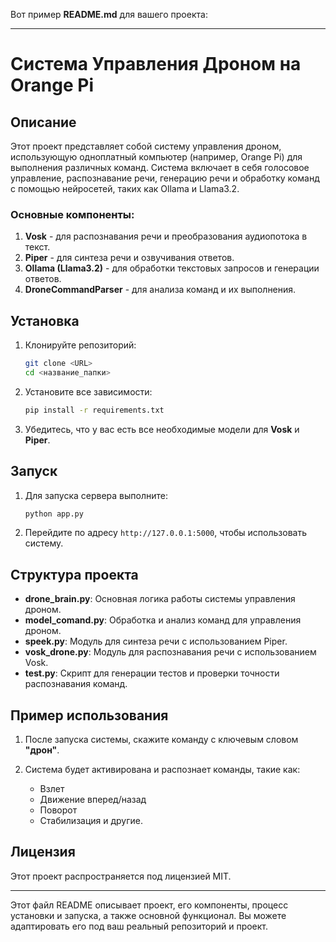 Вот пример **README.md** для вашего проекта:

---

# Система Управления Дроном на Orange Pi

## Описание

Этот проект представляет собой систему управления дроном, использующую одноплатный компьютер (например, Orange Pi) для выполнения различных команд. Система включает в себя голосовое управление, распознавание речи, генерацию речи и обработку команд с помощью нейросетей, таких как Ollama и Llama3.2.

### Основные компоненты:

1. **Vosk** - для распознавания речи и преобразования аудиопотока в текст.
2. **Piper** - для синтеза речи и озвучивания ответов.
3. **Ollama (Llama3.2)** - для обработки текстовых запросов и генерации ответов.
4. **DroneCommandParser** - для анализа команд и их выполнения.

## Установка

1. Клонируйте репозиторий:

   ```bash
   git clone <URL>
   cd <название_папки>
   ```

2. Установите все зависимости:

   ```bash
   pip install -r requirements.txt
   ```

3. Убедитесь, что у вас есть все необходимые модели для **Vosk** и **Piper**.

## Запуск

1. Для запуска сервера выполните:

   ```bash
   python app.py
   ```
2. Перейдите по адресу `http://127.0.0.1:5000`, чтобы использовать систему.

## Структура проекта

* **drone\_brain.py**: Основная логика работы системы управления дроном.
* **model\_comand.py**: Обработка и анализ команд для управления дроном.
* **speek.py**: Модуль для синтеза речи с использованием Piper.
* **vosk\_drone.py**: Модуль для распознавания речи с использованием Vosk.
* **test.py**: Скрипт для генерации тестов и проверки точности распознавания команд.

## Пример использования

1. После запуска системы, скажите команду с ключевым словом **"дрон"**.
2. Система будет активирована и распознает команды, такие как:

   * Взлет
   * Движение вперед/назад
   * Поворот
   * Стабилизация и другие.

## Лицензия

Этот проект распространяется под лицензией MIT.

---

Этот файл README описывает проект, его компоненты, процесс установки и запуска, а также основной функционал. Вы можете адаптировать его под ваш реальный репозиторий и проект.

